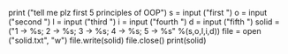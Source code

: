 print ("tell me plz first 5 principles of OOP") s = input ("first ") o = input ("second ") l = input ("third ") i = input ("fourth ") d = input ("fifth ") solid = ("1 -> %s; 2 -> %s; 3 -> %s; 4 -> %s; 5 -> %s" %(s,o,l,i,d)) file = open ("solid.txt", "w") file.write(solid) file.close() print(solid)
